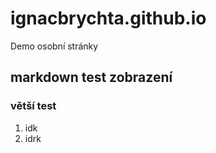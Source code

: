 # ignacbrychta.github.io
Demo osobní stránky

## markdown test zobrazení
### větší test
1. idk
2. idrk